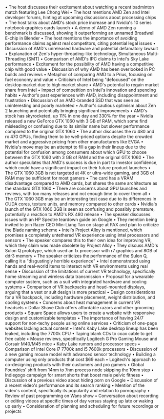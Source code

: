 • The host discusses their excitement about watching a recent badminton match featuring Lee Chong Wei
• The host mentions AMD Zen and Intel developer forums, hinting at upcoming discussions about processing chips
• The host talks about AMD's stock price increase and Nvidia's 10 series notebook graphics cards launch
• A demo of AMD Zen running a benchmark is discussed, showing it outperforming an unnamed Broadwell E-chip in Blender
• The host mentions the importance of avoiding performance claims against real competitors, citing potential legal issues
• Discussion of AMD's unreleased hardware and potential defamatory lawsuit
• Explanation of Zen's hyper-threading-like technology, Simultaneous Multi-Threading (SMT)
• Comparison of AMD's IPC claims to Intel's Sky Lake performance
• Excitement for the possibility of AMD having a competitive chip with good value
• Discussion of why AMD has been overlooked in PC builds and reviews
• Metaphor of comparing AMD to a Prius, focusing on fuel economy and value
• Criticism of Intel being "defocused" on the desktop market due to high market share
• AMD's potential to regain market share from Intel
• Impact of competition on Intel's innovation and spending habits
• Author's past experiences with AMD, including disappointment and frustration
• Discussion of an AMD-branded SSD that was seen as uninteresting and poorly marketed
• Author's cautious optimism about Zen 2 launching and potentially bringing significant improvements
• AMD's stock has skyrocketed, up 11% in one day and 330% for the year
• Nvidia released a new GeForce GTX 1060 with 3 GB of RAM, which some find misleading or confusing due to its similar name but slower performance compared to the original GTX 1060
• The author discusses the rx 480 and rx 470 GPUs, finding them to be well-priced options despite the crowded market and aggressive pricing from other manufacturers like EVGA
• Nvidia's move may be an attempt to fill a gap in their lineup due to the potential for confusion among consumers about which GPU to choose between the GTX 1060 with 3 GB of RAM and the original GTX 1060
• The author speculates that AMD's success is due in part to investor confidence, which could have a significant impact on their future product launches
• The GTX 1060 3GB is not targeted at 4K or ultra-wide gaming, and 3GB of RAM may be sufficient for most gamers
• The card has a VRAM disadvantage compared to AMD cards, but shares the same architecture as the standard GTX 1060
• There are concerns about GPU launches and reviews, with too many releases and not enough time to cover them all
• The GTX 1060 3GB may be an interesting test case due to its differences in CUDA cores, texture units, and memory compared to other cards
• Nvidia's launch of the GTX 1060 3GB is seen as confusing and possibly premature, potentially a reaction to AMD's RX 480 release
• The speaker discusses issues with an HP Spectre teardown guide on Google
• They mention being invited to join Razer CEO Min-Liang Tan on stage at PAX and plan to criticize the Blade naming scheme
• Intel's Project Alloy is mentioned, which promises a completely untethered VR experience using intel processors and sensors
• The speaker compares this to their own idea for improving VR, which they claim was made obsolete by Project Alloy
• They discuss AMD's Sulon Q prototype, which used an fx processor with r7 graphics and 8GB of ddr3 memory
• The speaker criticizes the performance of the Sulon Q, calling it a "disgustingly horrible experience"
• Intel demonstrated using hands and real-world items to interact with VR environments using real sense
• Discussion of the limitations of current VR technology, specifically home streaming and wireless data transmission
• Proposal for a wearable computer system, such as a suit with integrated hardware and cooling systems
• Comparison of VR backpacks and head-mounted displays, arguing that a vest or suit design is more practical
• Design considerations for a VR backpack, including hardware placement, weight distribution, and cooling systems
• Concerns about heat management in current VR headsets
• Dollar Shave Club offers affordable razors and other grooming products
• Square Space allows users to create a website with responsive design and customizable templates
• The importance of having 24/7 support for non-techy people using online services
• Criticism of one-page websites lacking actual content
• Intel's Kaby Lake desktop lineup has been leaked, including the 7700k CPU
• Taping blank CDs to coax cable to get free cable
• Mouse reviews, specifically Logitech G Pro Gaming Mouse and Corsair M40/M45 mice
• Kaby Lake rumors and processor specs
• Comparison of Intel Core i7 7700k and i5 7600k processors
• Discussion of a new gaming mouse model with advanced sensor technology
• Building a computer using only products that cost $69 each
• Logitech's approach to co-designing products with their customers and pro gamers
• Global Foundries' shift from 14nm to 7nm process node skipping the 10nm step
• Indiegogo campaign for smart shorts that boost male pelvic fitness
• Discussion of a previous video about hiding porn on Google
• Discussion of a recent video's performance and its search ranking
• Mention of the video's content, specifically its popularity and relation to pornography
• Review of past programming on Wans show
• Conversation about recording or editing videos at specific times of day versus staying up late or waking up early
• Consideration of planning and scheduling for future recordings or projects